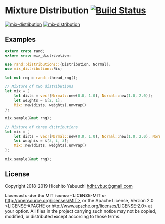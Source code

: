 # Mixture Distribution [![Build Status](https://travis-ci.com/ordovicia/mix-distribution.svg?branch=master)](https://travis-ci.com/ordovicia/mix-distribution)

[![mix-distribution](https://img.shields.io/crates/v/mix-distribution.svg)](https://crates.io/crates/mix-distribution)
[![mix-distribution](https://docs.rs/mix-distribution/badge.svg)](https://docs.rs/mix-distribution)

## Examples

```rust
extern crate rand;
extern crate mix_distribution;

use rand::distributions::{Distribution, Normal};
use mix_distribution::Mix;

let mut rng = rand::thread_rng();

// Mixture of two distributions
let mix = {
    let dists = vec![Normal::new(0.0, 1.0), Normal::new(1.0, 2.0)];
    let weights = &[2, 1];
    Mix::new(dists, weights).unwrap()
};

mix.sample(&mut rng);

// Mixture of three distributions
let mix = {
    let dists = vec![Normal::new(0.0, 1.0), Normal::new(1.0, 2.0), Normal::new(-1.0, 1.0)];
    let weights = &[2, 1, 3];
    Mix::new(dists, weights).unwrap()
};

mix.sample(&mut rng);
```

## License

Copyright 2018-2019 Hidehito Yabuuchi <hdht.ybuc@gmail.com>

Licensed under the MIT license <LICENSE-MIT or http://opensource.org/licenses/MIT>, or the Apache
License, Version 2.0 <LICENSE-APACHE or http://www.apache.org/licenses/LICENSE-2.0> at your option.
All files in the project carrying such notice may not be copied, modified, or distributed except
according to those terms.
